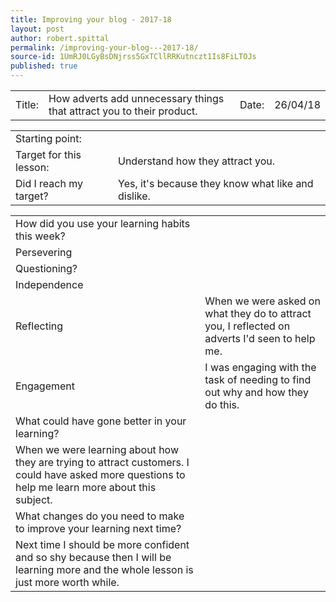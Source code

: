 ```yaml
---
title: Improving your blog - 2017-18
layout: post
author: robert.spittal
permalink: /improving-your-blog---2017-18/
source-id: 1UmRJ0LGyBsDNjrss5GxTCllRRKutnczt1Is8FiLTOJs
published: true
---
```

<table>
  <tr>
    <td>Title:</td>
    <td>How adverts add unnecessary things that attract you to their product. </td>
    <td>Date:</td>
    <td>26/04/18</td>
  </tr>
</table>


<table>
  <tr>
    <td>Starting point:</td>
    <td></td>
  </tr>
  <tr>
    <td>Target for this lesson:</td>
    <td>Understand how they attract you.</td>
  </tr>
  <tr>
    <td>Did I reach my target? </td>
    <td>Yes, it's because they know what like and dislike.</td>
  </tr>
</table>


<table>
  <tr>
    <td>How did you use your learning habits this week?</td>
    <td></td>
  </tr>
  <tr>
    <td>Persevering</td>
    <td></td>
  </tr>
  <tr>
    <td>Questioning?</td>
    <td></td>
  </tr>
  <tr>
    <td>Independence</td>
    <td></td>
  </tr>
  <tr>
    <td>Reflecting</td>
    <td>When we were asked on what they do to attract you, I reflected on adverts I'd seen to help me.</td>
  </tr>
  <tr>
    <td>Engagement</td>
    <td>I was engaging with the task of needing to find out why and how they do this.</td>
  </tr>
  <tr>
    <td>What could have gone better in your learning?</td>
    <td></td>
  </tr>
  <tr>
    <td>When we were learning about how they are trying to attract customers. I could have asked more questions to help me learn more about this subject.</td>
    <td></td>
  </tr>
  <tr>
    <td>What changes do you need to make to improve your learning next time?</td>
    <td></td>
  </tr>
  <tr>
    <td>Next time I should be more confident and so shy because then I will be learning more and the whole lesson is just more worth while.</td>
    <td></td>
  </tr>
</table>


